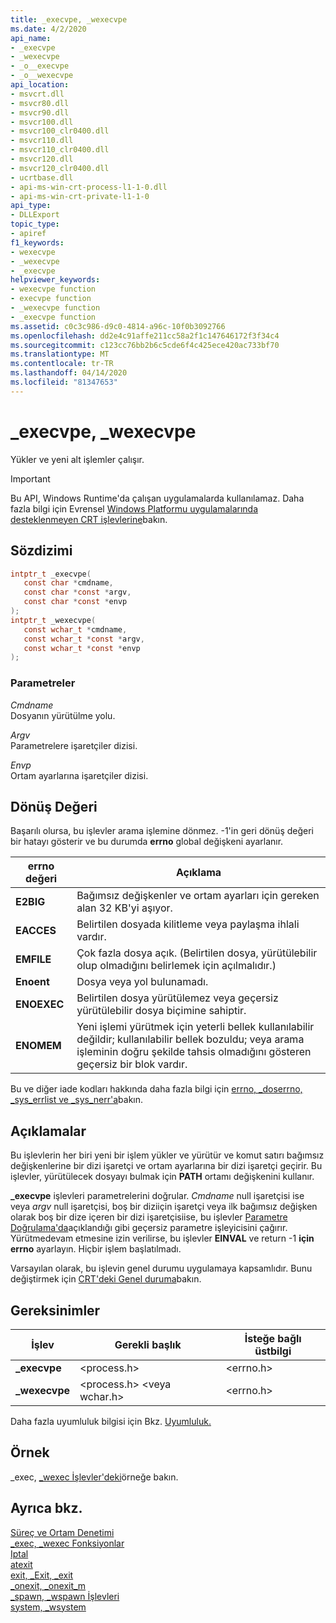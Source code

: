 ```yaml
---
title: _execvpe, _wexecvpe
ms.date: 4/2/2020
api_name:
- _execvpe
- _wexecvpe
- _o__execvpe
- _o__wexecvpe
api_location:
- msvcrt.dll
- msvcr80.dll
- msvcr90.dll
- msvcr100.dll
- msvcr100_clr0400.dll
- msvcr110.dll
- msvcr110_clr0400.dll
- msvcr120.dll
- msvcr120_clr0400.dll
- ucrtbase.dll
- api-ms-win-crt-process-l1-1-0.dll
- api-ms-win-crt-private-l1-1-0
api_type:
- DLLExport
topic_type:
- apiref
f1_keywords:
- wexecvpe
- _wexecvpe
- _execvpe
helpviewer_keywords:
- wexecvpe function
- execvpe function
- _wexecvpe function
- _execvpe function
ms.assetid: c0c3c986-d9c0-4814-a96c-10f0b3092766
ms.openlocfilehash: dd2e4c91affe211cc58a2f1c147646172f3f34c4
ms.sourcegitcommit: c123cc76bb2b6c5cde6f4c425ece420ac733bf70
ms.translationtype: MT
ms.contentlocale: tr-TR
ms.lasthandoff: 04/14/2020
ms.locfileid: "81347653"
---
```

# <a name="_execvpe-_wexecvpe"></a>_execvpe, _wexecvpe

Yükler ve yeni alt işlemler çalışır.

> [!IMPORTANT]
> Bu API, Windows Runtime'da çalışan uygulamalarda kullanılamaz. Daha fazla bilgi için Evrensel [Windows Platformu uygulamalarında desteklenmeyen CRT işlevlerine](../../cppcx/crt-functions-not-supported-in-universal-windows-platform-apps.md)bakın.

## <a name="syntax"></a>Sözdizimi

```C
intptr_t _execvpe(
   const char *cmdname,
   const char *const *argv,
   const char *const *envp
);
intptr_t _wexecvpe(
   const wchar_t *cmdname,
   const wchar_t *const *argv,
   const wchar_t *const *envp
);
```

### <a name="parameters"></a>Parametreler

*Cmdname*<br/>
Dosyanın yürütülme yolu.

*Argv*<br/>
Parametrelere işaretçiler dizisi.

*Envp*<br/>
Ortam ayarlarına işaretçiler dizisi.

## <a name="return-value"></a>Dönüş Değeri

Başarılı olursa, bu işlevler arama işlemine dönmez. -1'in geri dönüş değeri bir hatayı gösterir ve bu durumda **errno** global değişkeni ayarlanır.

|**errno** değeri|Açıklama|
|-------------------|-----------------|
|**E2BIG**|Bağımsız değişkenler ve ortam ayarları için gereken alan 32 KB'yi aşıyor.|
|**EACCES**|Belirtilen dosyada kilitleme veya paylaşma ihlali vardır.|
|**EMFILE**|Çok fazla dosya açık. (Belirtilen dosya, yürütülebilir olup olmadığını belirlemek için açılmalıdır.)|
|**Enoent**|Dosya veya yol bulunamadı.|
|**ENOEXEC**|Belirtilen dosya yürütülemez veya geçersiz yürütülebilir dosya biçimine sahiptir.|
|**ENOMEM**|Yeni işlemi yürütmek için yeterli bellek kullanılabilir değildir; kullanılabilir bellek bozuldu; veya arama işleminin doğru şekilde tahsis olmadığını gösteren geçersiz bir blok vardır.|

Bu ve diğer iade kodları hakkında daha fazla bilgi için [errno, _doserrno, _sys_errlist ve _sys_nerr'a](../../c-runtime-library/errno-doserrno-sys-errlist-and-sys-nerr.md)bakın.

## <a name="remarks"></a>Açıklamalar

Bu işlevlerin her biri yeni bir işlem yükler ve yürütür ve komut satırı bağımsız değişkenlerine bir dizi işaretçi ve ortam ayarlarına bir dizi işaretçi geçirir. Bu işlevler, yürütülecek dosyayı bulmak için **PATH** ortamı değişkenini kullanır.

**_execvpe** işlevleri parametrelerini doğrular. *Cmdname* null işaretçisi ise veya *argv* null işaretçisi, boş bir diziiçin işaretçi veya ilk bağımsız değişken olarak boş bir dize içeren bir dizi işaretçisiise, bu işlevler [Parametre Doğrulama'da](../../c-runtime-library/parameter-validation.md)açıklandığı gibi geçersiz parametre işleyicisini çağırır. Yürütmedevam etmesine izin verilirse, bu işlevler **EINVAL** ve return -1 **için errno** ayarlayın. Hiçbir işlem başlatılmadı.

Varsayılan olarak, bu işlevin genel durumu uygulamaya kapsamlıdır. Bunu değiştirmek için [CRT'deki Genel duruma](../global-state.md)bakın.

## <a name="requirements"></a>Gereksinimler

|İşlev|Gerekli başlık|İsteğe bağlı üstbilgi|
|--------------|---------------------|---------------------|
|**_execvpe**|\<process.h>|\<errno.h>|
|**_wexecvpe**|\<process.h> \<veya wchar.h>|\<errno.h>|

Daha fazla uyumluluk bilgisi için Bkz. [Uyumluluk.](../../c-runtime-library/compatibility.md)

## <a name="example"></a>Örnek

_exec, [_wexec İşlevler'deki](../../c-runtime-library/exec-wexec-functions.md)örneğe bakın.

## <a name="see-also"></a>Ayrıca bkz.

[Süreç ve Ortam Denetimi](../../c-runtime-library/process-and-environment-control.md)<br/>
[_exec, _wexec Fonksiyonlar](../../c-runtime-library/exec-wexec-functions.md)<br/>
[Iptal](abort.md)<br/>
[atexit](atexit.md)<br/>
[exit, _Exit, _exit](exit-exit-exit.md)<br/>
[_onexit, _onexit_m](onexit-onexit-m.md)<br/>
[_spawn, _wspawn İşlevleri](../../c-runtime-library/spawn-wspawn-functions.md)<br/>
[system, _wsystem](system-wsystem.md)<br/>
